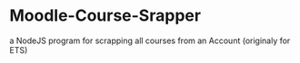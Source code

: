 # Moodle-Course-Srapper
a NodeJS program for scrapping all courses from an Account (originaly for ETS)
